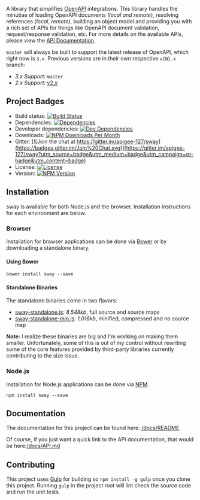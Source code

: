 A library that simplifies [OpenAPI][openapi] integrations.  This library handles the minutiae of loading OpenAPI
documents *(local and remote)*, resolving references *(local, remote)*, building an object model and providing you with
a rich set of APIs for things like OpenAPI document validation, request/response validation, etc.  For more details on
the available APIs, please view the [API Documentation](https://github.com/apigee-127/sway/blob/master/docs/API.md).

`master` will always be built to support the latest release of OpenAPI, which right now is `3.x`.  Previous versions are
in their own respective `v{N}.x` branch:

* _3.x Support:_ `master`
* _2.x Support:_ [v2.x](https://github.com/apigee-127/sway/tree/v2.x)

## Project Badges

* Build status: [![Build Status](https://travis-ci.org/apigee-127/sway.svg)](https://travis-ci.org/apigee-127/sway)
* Dependencies: [![Dependencies](https://david-dm.org/apigee-127/sway.svg)](https://david-dm.org/apigee-127/sway)
* Developer dependencies: [![Dev Dependencies](https://david-dm.org/apigee-127/sway/dev-status.svg)](https://david-dm.org/apigee-127/sway#info=devDependencies&view=table)
* Downloads: [![NPM Downloads Per Month](http://img.shields.io/npm/dm/sway.svg)](https://www.npmjs.org/package/sway)
* Gitter: [![Join the chat at https://gitter.im/apigee-127/sway](https://badges.gitter.im/Join%20Chat.svg)](https://gitter.im/apigee-127/sway?utm_source=badge&utm_medium=badge&utm_campaign=pr-badge&utm_content=badge)
* License: [![License](http://img.shields.io/npm/l/sway.svg)](https://github.com/apigee-127/sway/blob/master/LICENSE)
* Version: [![NPM Version](http://img.shields.io/npm/v/sway.svg)](https://www.npmjs.org/package/sway)

## Installation

sway is available for both Node.js and the browser.  Installation instructions for each environment are below.

### Browser

Installation for browser applications can be done via [Bower][bower] or by downloading a standalone binary.

#### Using Bower

```
bower install sway --save
```

#### Standalone Binaries

The standalone binaries come in two flavors:

* [sway-standalone.js](https://raw.github.com/apigee-127/sway/master/browser/sway-standalone.js): _8,548kb_, full source  and source maps
* [sway-standalone-min.js](https://raw.github.com/apigee-127/sway/master/browser/sway-standalone-min.js): _1,016kb_, minified, compressed and no source map

**Note:** I realize these binaries are big and I'm working on making them smaller.  Unfortunately, some of this is out
of my control without rewriting some of the core features provided by third-party libraries currently contributing to
the size issue.

### Node.js

Installation for Node.js applications can be done via [NPM][npm].

```
npm install sway --save
```

## Documentation

The documentation for this project can be found here: [/docs/README](/docs/README.md)

Of course, if you just want a quick link to the API documentation, that would be here:[/docs/API.md](/docs/API.md)

## Contributing

This project uses [Gulp][gulp] for building so `npm install -g gulp` once you clone this project.  Running `gulp` in the
project root will lint check the source code and run the unit tests.

[bower]: http://bower.io/
[gulp]: http://gulpjs.com/
[openapi]: https://www.openapis.org/
[npm]: https://www.npmjs.org/
